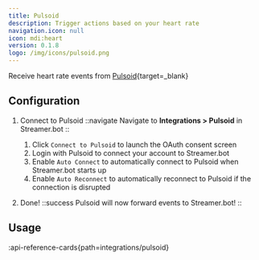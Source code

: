 ```yaml
---
title: Pulsoid
description: Trigger actions based on your heart rate
navigation.icon: null
icon: mdi:heart
version: 0.1.8
logo: /img/icons/pulsoid.png
---
```


Receive heart rate events from [Pulsoid](https://pulsoid.net){target=_blank}

## Configuration

1. Connect to Pulsoid
    ::navigate
    Navigate to **Integrations > Pulsoid** in Streamer.bot
    ::

    1. Click `Connect to Pulsoid` to launch the OAuth consent screen
    2. Login with Pulsoid to connect your account to Streamer.bot
    2. Enable `Auto Connect` to automatically connect to Pulsoid when Streamer.bot starts up
    3. Enable `Auto Reconnect` to automatically reconnect to Pulsoid if the connection is disrupted

2. Done!
    ::success
    Pulsoid will now forward events to Streamer.bot!
    ::


## Usage
:api-reference-cards{path=integrations/pulsoid}